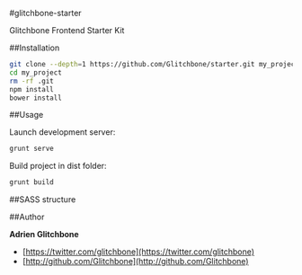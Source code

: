 #glitchbone-starter

Glitchbone Frontend Starter Kit

##Installation

```sh
git clone --depth=1 https://github.com/Glitchbone/starter.git my_project
cd my_project
rm -rf .git
npm install
bower install
```

##Usage

Launch development server:
```sh
grunt serve
```

Build project in dist folder:
```sh
grunt build
```

##SASS structure



##Author

**Adrien Glitchbone**

+ [https://twitter.com/glitchbone](https://twitter.com/glitchbone)
+ [http://github.com/Glitchbone](http://github.com/Glitchbone)